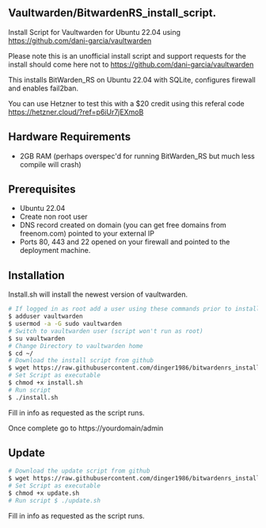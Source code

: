 Vaultwarden/BitwardenRS_install_script. 
-----

Install Script for Vaultwarden for Ubuntu 22.04 using https://github.com/dani-garcia/vaultwarden

Please note this is an unofficial install script and support requests for the install should come here not to https://github.com/dani-garcia/vaultwarden

This installs BitWarden_RS on Ubuntu 22.04 with SQLite, configures firewall and enables fail2ban.

You can use Hetzner to test this with a $20 credit using this referal code https://hetzner.cloud/?ref=p6iUr7jEXmoB

## Hardware Requirements 

- 2GB RAM (perhaps overspec'd for running BitWarden_RS but much less compile will crash)

## Prerequisites 

- Ubuntu 22.04 
- Create non root user
- DNS record created on domain (you can get free domains from freenom.com) pointed to your external IP 
- Ports 80, 443 and 22 opened on your firewall and pointed to the deployment machine.

## Installation

Install.sh will install the newest version of vaultwarden.


```bash
# If logged in as root add a user using these commands prior to install: 
$ adduser vaultwarden
$ usermod -a -G sudo vaultwarden
# Switch to vaultwarden user (script won't run as root) 
$ su vaultwarden
# Change Directory to vaultwarden home 
$ cd ~/
# Download the install script from github 
$ wget https://raw.githubusercontent.com/dinger1986/bitwardenrs_install_script/master/install.sh
# Set Script as executable 
$ chmod +x install.sh
# Run script 
$ ./install.sh
```

Fill in info as requested as the script runs.

Once complete go to https://yourdomain/admin

## Update

```bash
# Download the update script from github 
$ wget https://raw.githubusercontent.com/dinger1986/bitwardenrs_install_script/master/update.sh
# Set Script as executable 
$ chmod +x update.sh
# Run script $ ./update.sh
```

Fill in info as requested as the script runs.


